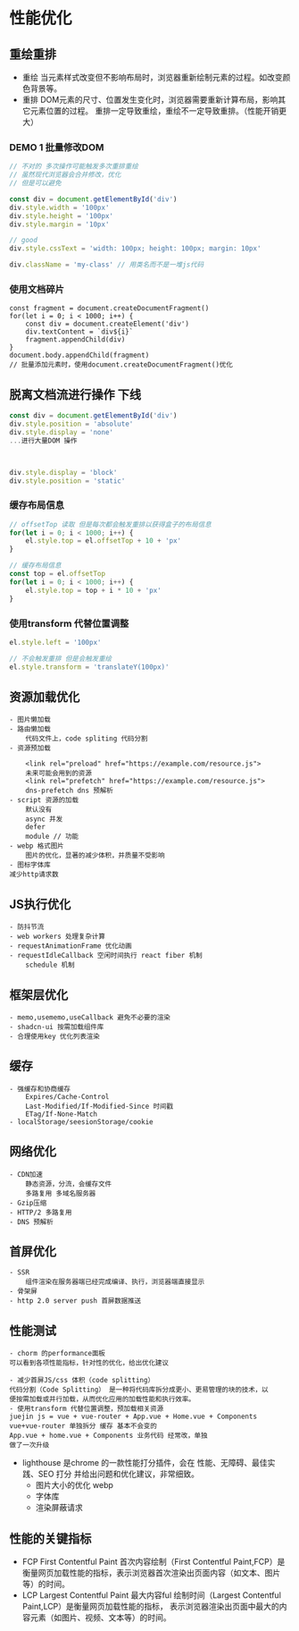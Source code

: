 # 性能优化

## 重绘重排

- 重绘
    当元素样式改变但不影响布局时，浏览器重新绘制元素的过程。如改变颜色背景等。
- 重排
    DOM元素的尺寸、位置发生变化时，浏览器需要重新计算布局，影响其它元素位置的过程。
    重排一定导致重绘，重绘不一定导致重排。（性能开销更大）

### DEMO 1 批量修改DOM
```js
// 不对的 多次操作可能触发多次重排重绘
// 虽然现代浏览器会合并修改，优化
// 但是可以避免

const div = document.getElementById('div')
div.style.width = '100px'
div.style.height = '100px'
div.style.margin = '10px'

// good
div.style.cssText = 'width: 100px; height: 100px; margin: 10px'

div.className = 'my-class' // 用类名而不是一堆js代码
```
### 使用文档碎片
```
const fragment = document.createDocumentFragment()
for(let i = 0; i < 1000; i++) {
    const div = document.createElement('div')
    div.textContent = `div${i}`
    fragment.appendChild(div)
}
document.body.appendChild(fragment)
// 批量添加元素时，使用document.createDocumentFragment()优化
```

## 脱离文档流进行操作 下线
```js
const div = document.getElementById('div')
div.style.position = 'absolute'
div.style.display = 'none'
...进行大量DOM 操作



div.style.display = 'block'
div.style.position = 'static'
```

### 缓存布局信息
```js
// offsetTop 读取 但是每次都会触发重排以获得盒子的布局信息
for(let i = 0; i < 1000; i++) {
    el.style.top = el.offsetTop + 10 + 'px'
}

// 缓存布局信息
const top = el.offsetTop
for(let i = 0; i < 1000; i++) {
    el.style.top = top + i * 10 + 'px'
}
```
### 使用transform 代替位置调整
```js
el.style.left = '100px'

// 不会触发重排 但是会触发重绘
el.style.transform = 'translateY(100px)'
```


## 资源加载优化
    - 图片懒加载
    - 路由懒加载
        代码文件上，code spliting 代码分割
    - 资源预加载
        
        <link rel="preload" href="https://example.com/resource.js">
        未来可能会用到的资源
        <link rel="prefetch" href="https://example.com/resource.js">
        dns-prefetch dns 预解析
    - script 资源的加载 
        默认没有
        async 并发
        defer 
        module // 功能
    - webp 格式图片
        图片的优化，显著的减少体积，并质量不受影响
    - 图标字体库
    减少http请求数
## JS执行优化
    - 防抖节流
    - web workers 处理复杂计算
    - requestAnimationFrame 优化动画
    - requestIdleCallback 空闲时间执行 react fiber 机制
        schedule 机制

## 框架层优化
    - memo,usememo,useCallback 避免不必要的渲染
    - shadcn-ui 按需加载组件库
    - 合理使用key 优化列表渲染

## 缓存
    - 强缓存和协商缓存
        Expires/Cache-Control
        Last-Modified/If-Modified-Since 时间戳
        ETag/If-None-Match
    - localStorage/seesionStorage/cookie
## 网络优化
    - CDN加速
        静态资源，分流，会缓存文件
        多路复用 多域名服务器
    - Gzip压缩
    - HTTP/2 多路复用
    - DNS 预解析

## 首屏优化
    - SSR 
        组件渲染在服务器端已经完成编译、执行，浏览器端直接显示
    - 骨架屏
    - http 2.0 server push 首屏数据推送


## 性能测试
    - chorm 的performance面板
    可以看到各项性能指标，针对性的优化，给出优化建议

    - 减少首屏JS/css 体积（code splitting）
    代码分割（Code Splitting） 是一种将代码库拆分成更小、更易管理的块的技术，以
    便按需加载或并行加载，从而优化应用的加载性能和执行效率。
    - 使用transform 代替位置调整，预加载相关资源
    juejin js = vue + vue-router + App.vue + Home.vue + Components
    vue+vue-router 单独拆分 缓存 基本不会变的
    App.vue + home.vue + Components 业务代码 经常改，单独
    做了一次升级

- lighthouse
    是chrome 的一款性能打分插件，会在 性能、无障碍、最佳实践、SEO 打分
    并给出问题和优化建议，非常细致。
    - 图片大小的优化 webp
    - 字体库
    - 渲染屏蔽请求

## 性能的关键指标
- FCP First Contentful Paint
    首次内容绘制（First Contentful Paint,FCP）是衡量网页加载性能的指标，表示浏览器首次渲染出页面内容（如文本、图片等）的时间。
- LCP Largest Contentful Paint
    最大内容ful 绘制时间（Largest Contentful Paint,LCP）是衡量网页加载性能的指标，
    表示浏览器渲染出页面中最大的内容元素（如图片、视频、文本等）的时间。

